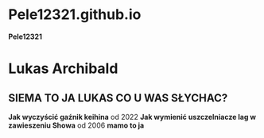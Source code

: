 # Pele12321.github.io

**Pele12321**
# Lukas Archibald

## SIEMA TO JA LUKAS CO U WAS SŁYCHAC?
**Jak wyczyścić gaźnik keihina**
od 2022
**Jak wymienić uszczelniacze lag w zawieszeniu Showa**
od 2006
**mamo to ja**	

